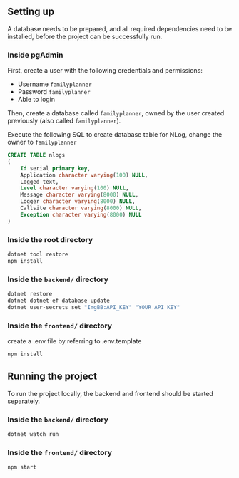 ## Setting up

A database needs to be prepared, and all required dependencies need to be installed, before the project can be successfully run.

### Inside pgAdmin

First, create a user with the following credentials and permissions:

- Username `familyplanner`
- Password `familyplanner`
- Able to login

Then, create a database called `familyplanner`, owned by the user created previously (also called `familyplanner`).

Execute the following SQL to create database table for NLog, change the owner to `familyplanner`

```sql
CREATE TABLE nlogs
( 
    Id serial primary key,
    Application character varying(100) NULL,
    Logged text,
    Level character varying(100) NULL,
    Message character varying(8000) NULL,
    Logger character varying(8000) NULL, 
    Callsite character varying(8000) NULL, 
    Exception character varying(8000) NULL
)
``` 

### Inside the root directory

```bash
dotnet tool restore
npm install
```

### Inside the `backend/` directory

```bash
dotnet restore
dotnet dotnet-ef database update
dotnet user-secrets set "ImgBB:API_KEY" "YOUR API KEY"
```

### Inside the `frontend/` directory
create a .env file by referring to .env.template

```bash
npm install
```

## Running the project

To run the project locally, the backend and frontend should be started separately.

### Inside the `backend/` directory

```bash
dotnet watch run
```

### Inside the `frontend/` directory

```bash
npm start
```

